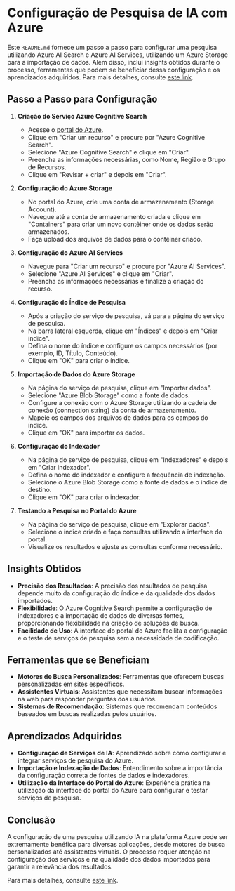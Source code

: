 # Configuração de Pesquisa de IA com Azure

Este `README.md` fornece um passo a passo para configurar uma pesquisa utilizando Azure AI Search e Azure AI Services, utilizando um Azure Storage para a importação de dados. Além disso, inclui insights obtidos durante o processo, ferramentas que podem se beneficiar dessa configuração e os aprendizados adquiridos. Para mais detalhes, consulte [este link](https://microsoftlearning.github.io/mslearn-ai-fundamentals/Instructions/Labs/11-ai-search.html).

## Passo a Passo para Configuração

1. **Criação do Serviço Azure Cognitive Search**

   - Acesse o [portal do Azure](https://portal.azure.com/).
   - Clique em "Criar um recurso" e procure por "Azure Cognitive Search".
   - Selecione "Azure Cognitive Search" e clique em "Criar".
   - Preencha as informações necessárias, como Nome, Região e Grupo de Recursos.
   - Clique em "Revisar + criar" e depois em "Criar".

2. **Configuração do Azure Storage**

   - No portal do Azure, crie uma conta de armazenamento (Storage Account).
   - Navegue até a conta de armazenamento criada e clique em "Containers" para criar um novo contêiner onde os dados serão armazenados.
   - Faça upload dos arquivos de dados para o contêiner criado.

3. **Configuração do Azure AI Services**

   - Navegue para "Criar um recurso" e procure por "Azure AI Services".
   - Selecione "Azure AI Services" e clique em "Criar".
   - Preencha as informações necessárias e finalize a criação do recurso.

4. **Configuração do Índice de Pesquisa**

   - Após a criação do serviço de pesquisa, vá para a página do serviço de pesquisa.
   - Na barra lateral esquerda, clique em "Índices" e depois em "Criar índice".
   - Defina o nome do índice e configure os campos necessários (por exemplo, ID, Título, Conteúdo).
   - Clique em "OK" para criar o índice.

5. **Importação de Dados do Azure Storage**

   - Na página do serviço de pesquisa, clique em "Importar dados".
   - Selecione "Azure Blob Storage" como a fonte de dados.
   - Configure a conexão com o Azure Storage utilizando a cadeia de conexão (connection string) da conta de armazenamento.
   - Mapeie os campos dos arquivos de dados para os campos do índice.
   - Clique em "OK" para importar os dados.

6. **Configuração do Indexador**

   - Na página do serviço de pesquisa, clique em "Indexadores" e depois em "Criar indexador".
   - Defina o nome do indexador e configure a frequência de indexação.
   - Selecione o Azure Blob Storage como a fonte de dados e o índice de destino.
   - Clique em "OK" para criar o indexador.

7. **Testando a Pesquisa no Portal do Azure**

   - Na página do serviço de pesquisa, clique em "Explorar dados".
   - Selecione o índice criado e faça consultas utilizando a interface do portal.
   - Visualize os resultados e ajuste as consultas conforme necessário.

## Insights Obtidos

- **Precisão dos Resultados**: A precisão dos resultados de pesquisa depende muito da configuração do índice e da qualidade dos dados importados.
- **Flexibilidade**: O Azure Cognitive Search permite a configuração de indexadores e a importação de dados de diversas fontes, proporcionando flexibilidade na criação de soluções de busca.
- **Facilidade de Uso**: A interface do portal do Azure facilita a configuração e o teste de serviços de pesquisa sem a necessidade de codificação.

## Ferramentas que se Beneficiam

- **Motores de Busca Personalizados**: Ferramentas que oferecem buscas personalizadas em sites específicos.
- **Assistentes Virtuais**: Assistentes que necessitam buscar informações na web para responder perguntas dos usuários.
- **Sistemas de Recomendação**: Sistemas que recomendam conteúdos baseados em buscas realizadas pelos usuários.

## Aprendizados Adquiridos

- **Configuração de Serviços de IA**: Aprendizado sobre como configurar e integrar serviços de pesquisa do Azure.
- **Importação e Indexação de Dados**: Entendimento sobre a importância da configuração correta de fontes de dados e indexadores.
- **Utilização da Interface do Portal do Azure**: Experiência prática na utilização da interface do portal do Azure para configurar e testar serviços de pesquisa.

## Conclusão

A configuração de uma pesquisa utilizando IA na plataforma Azure pode ser extremamente benéfica para diversas aplicações, desde motores de busca personalizados até assistentes virtuais. O processo requer atenção na configuração dos serviços e na qualidade dos dados importados para garantir a relevância dos resultados.

Para mais detalhes, consulte [este link](https://microsoftlearning.github.io/mslearn-ai-fundamentals/Instructions/Labs/11-ai-search.html).
